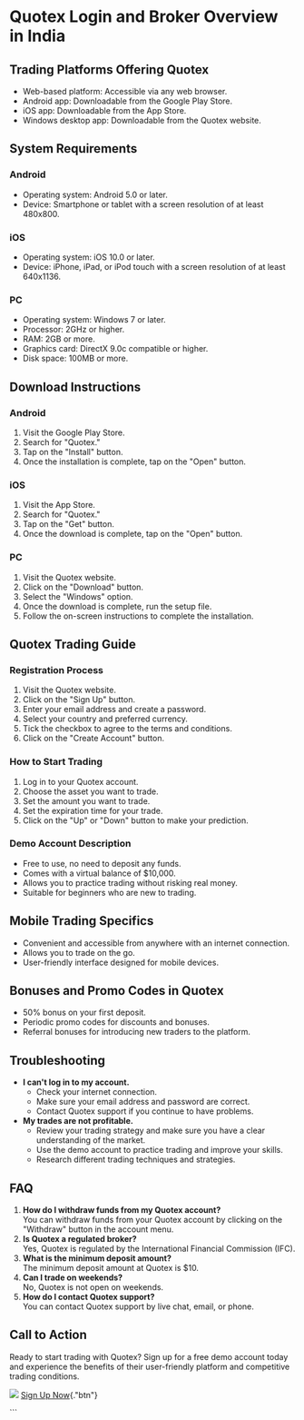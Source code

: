 # Quotex Login and Broker Overview in India

## Trading Platforms Offering Quotex

-   Web-based platform: Accessible via any web browser.
-   Android app: Downloadable from the Google Play Store.
-   iOS app: Downloadable from the App Store.
-   Windows desktop app: Downloadable from the Quotex website.

## System Requirements

### Android

-   Operating system: Android 5.0 or later.
-   Device: Smartphone or tablet with a screen resolution of at least
    480x800.

### iOS

-   Operating system: iOS 10.0 or later.
-   Device: iPhone, iPad, or iPod touch with a screen resolution of at
    least 640x1136.

### PC

-   Operating system: Windows 7 or later.
-   Processor: 2GHz or higher.
-   RAM: 2GB or more.
-   Graphics card: DirectX 9.0c compatible or higher.
-   Disk space: 100MB or more.

## Download Instructions

### Android

1.  Visit the Google Play Store.
2.  Search for "Quotex."
3.  Tap on the "Install" button.
4.  Once the installation is complete, tap on the "Open" button.

### iOS

1.  Visit the App Store.
2.  Search for "Quotex."
3.  Tap on the "Get" button.
4.  Once the download is complete, tap on the "Open" button.

### PC

1.  Visit the Quotex website.
2.  Click on the "Download" button.
3.  Select the "Windows" option.
4.  Once the download is complete, run the setup file.
5.  Follow the on-screen instructions to complete the installation.

## Quotex Trading Guide

### Registration Process

1.  Visit the Quotex website.
2.  Click on the "Sign Up" button.
3.  Enter your email address and create a password.
4.  Select your country and preferred currency.
5.  Tick the checkbox to agree to the terms and conditions.
6.  Click on the "Create Account" button.

### How to Start Trading

1.  Log in to your Quotex account.
2.  Choose the asset you want to trade.
3.  Set the amount you want to trade.
4.  Set the expiration time for your trade.
5.  Click on the "Up" or "Down" button to make your
    prediction.

### Demo Account Description

-   Free to use, no need to deposit any funds.
-   Comes with a virtual balance of \$10,000.
-   Allows you to practice trading without risking real money.
-   Suitable for beginners who are new to trading.

## Mobile Trading Specifics

-   Convenient and accessible from anywhere with an internet connection.
-   Allows you to trade on the go.
-   User-friendly interface designed for mobile devices.

## Bonuses and Promo Codes in Quotex

-   50% bonus on your first deposit.
-   Periodic promo codes for discounts and bonuses.
-   Referral bonuses for introducing new traders to the platform.

## Troubleshooting

-   **I can\'t log in to my account.**
    -   Check your internet connection.
    -   Make sure your email address and password are correct.
    -   Contact Quotex support if you continue to have problems.
-   **My trades are not profitable.**
    -   Review your trading strategy and make sure you have a clear
        understanding of the market.
    -   Use the demo account to practice trading and improve your
        skills.
    -   Research different trading techniques and strategies.

## FAQ

1.  **How do I withdraw funds from my Quotex account?**\
    You can withdraw funds from your Quotex account by clicking on the
    "Withdraw" button in the account menu.
2.  **Is Quotex a regulated broker?**\
    Yes, Quotex is regulated by the International Financial Commission
    (IFC).
3.  **What is the minimum deposit amount?**\
    The minimum deposit amount at Quotex is \$10.
4.  **Can I trade on weekends?**\
    No, Quotex is not open on weekends.
5.  **How do I contact Quotex support?**\
    You can contact Quotex support by live chat, email, or phone.

## Call to Action

Ready to start trading with Quotex? Sign up for a free demo account
today and experience the benefits of their user-friendly platform and
competitive trading conditions.

[![](https://static.quotex.io/files/12_en/300_250.jpg)](https://traff.sbs/brokerqxlid)
[Sign Up Now](\%22https://traff.sbs/brokerqxsignup\%22){."btn"}

\`\`\`


